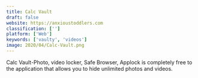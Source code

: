 ```yaml
---
title: Calc Vault
draft: false 
website: https://anxioustoddlers.com
classification: ['']
platform: ['Web']
keywords: ['vaulty', 'videos']
image: 2020/04/Calc-Vault.png
---
```

Calc Vault-Photo, video locker, Safe Browser, Applock is completely free to the application that allows you to hide unlimited photos and videos.